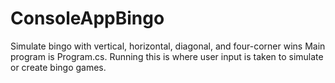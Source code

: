 # ConsoleAppBingo
Simulate bingo with vertical, horizontal, diagonal, and four-corner wins
Main program is Program.cs. Running this is where user input is taken to simulate or create bingo games.
